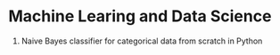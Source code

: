 # Machine Learing and Data Science
1) Naive Bayes classifier for categorical data from scratch in Python 